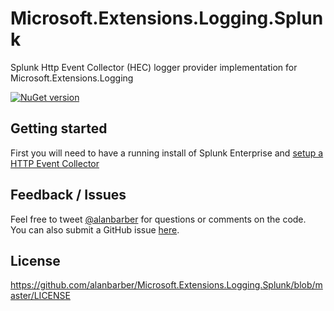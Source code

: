 # Microsoft.Extensions.Logging.Splunk

Splunk Http Event Collector (HEC) logger provider implementation for Microsoft.Extensions.Logging

[![NuGet version](https://badge.fury.io/nu/Microsoft.Extensions.Logging.Splunk.svg)](https://badge.fury.io/nu/Microsoft.Extensions.Logging.Splunk)

## Getting started

First you will need to have a running install of Splunk Enterprise and [setup a HTTP Event Collector](http://docs.splunk.com/Documentation/Splunk/latest/Data/UsetheHTTPEventCollector)

## Feedback / Issues

Feel free to tweet [@alanbarber](http://twitter.com/alanbarber) for questions or comments on the code.  
You can also submit a GitHub issue [here](https://github.com/alanbarber/Microsoft.Extensions.Logging.Splunk/issues).

## License

https://github.com/alanbarber/Microsoft.Extensions.Logging.Splunk/blob/master/LICENSE
